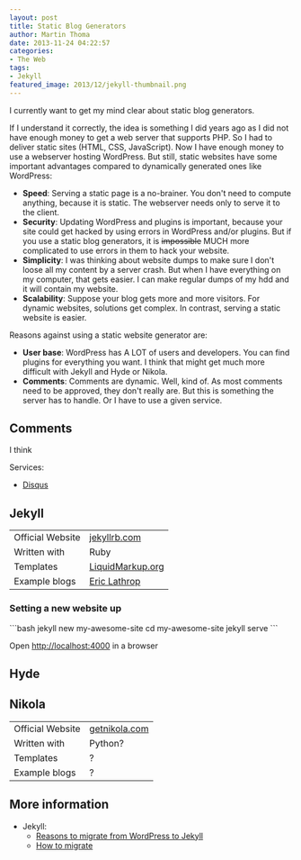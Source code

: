 ```yaml
---
layout: post
title: Static Blog Generators
author: Martin Thoma
date: 2013-11-24 04:22:57
categories: 
- The Web
tags:
- Jekyll
featured_image: 2013/12/jekyll-thumbnail.png
---
```

I currently want to get my mind clear about static blog generators.

If I understand it correctly, the idea is something I did years ago as I did not have enough money to get a web server that supports PHP. So I had to deliver static sites (HTML, CSS, JavaScript). Now I have enough money to use a webserver hosting WordPress. But still, static websites have some important advantages compared to dynamically generated ones like WordPress:
<ul>
  <li><strong>Speed</strong>: Serving a static page is a no-brainer. You don't need to compute anything, because it is static. The webserver needs only to serve it to the client.</li>
  <li><strong>Security</strong>: Updating WordPress and plugins is important, because your site could get hacked by using errors in WordPress and/or plugins. But if you use a static blog generators, it is <del datetime="2013-11-24T02:23:09+00:00">impossible</del> MUCH more complicated to use errors in them to hack your website.</li>
  <li><strong>Simplicity</strong>: I was thinking about website dumps to make sure I don't loose all my content by a server crash. But when I have everything on my computer, that gets easier. I can make regular dumps of my hdd and it will contain my website.</li>
  <li><strong>Scalability</strong>: Suppose your blog gets more and more visitors. For dynamic websites, solutions get complex. In contrast, serving a static website is easier.</li>
</ul>

Reasons against using a static website generator are:
<ul>
  <li><strong>User base</strong>: WordPress has A LOT of users and developers. You can find plugins for everything you want. I think that might get much more difficult with Jekyll and Hyde or Nikola.</li>
  <li><strong>Comments</strong>: Comments are dynamic. Well, kind of. As most comments need to be approved, they don't really are. But this is something the server has to handle. Or I have to use a given service.</li>
</ul>

<h2>Comments</h2>
I think 

Services:
<ul>
  <li><a href="http://disqus.com/">Disqus</a></li>
</ul>

<h2>Jekyll</h2>
<table>
  <tr>
    <td>Official Website</td>
    <td><a href="http://jekyllrb.com/">jekyllrb.com</a></td>
  </tr>
  <tr>
    <td>Written with</td>
    <td>Ruby</td>
  </tr>
  <tr>
    <td>Templates</td>
    <td><a href="http://liquidmarkup.org/">LiquidMarkup.org</a></td>
  </tr>
  <tr>
    <td>Example blogs</td>
    <td><a href="http://www.ericlathrop.com/">Eric Lathrop</a></td>
  </tr>
</table>

<h3>Setting a new website up</h3>
```bash
jekyll new my-awesome-site
cd my-awesome-site
jekyll serve
```

Open <a href="http://localhost:4000">http://localhost:4000</a> in a browser

<h2>Hyde</h2>

<h2>Nikola</h2>
<table>
  <tr>
    <td>Official Website</td>
    <td><a href="http://getnikola.com/">getnikola.com</a></td>
  </tr>
  <tr>
    <td>Written with</td>
    <td>Python?</td>
  </tr>
  <tr>
    <td>Templates</td>
    <td>?</td>
  </tr>
  <tr>
    <td>Example blogs</td>
    <td>?</td>
  </tr>
</table>

<h2>More information</h2>
<ul>
  <li>Jekyll:
    <ul>
      <li><a href="http://vitobotta.com/migrating-from-wordpress-to-jekyll-part-one-why-I-gave-up-on-wordpress/">Reasons to migrate from WordPress to Jekyll</a></li>
      <li><a href="http://vitobotta.com/how-to-migrate-from-wordpress-to-jekyll">How to migrate</a></li>
    </ul>
  </li>
</ul>
